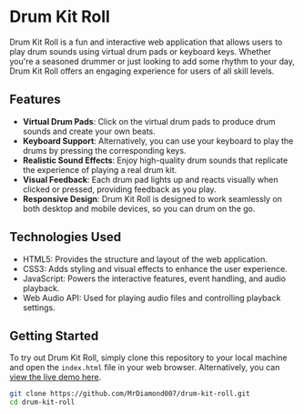 # Drum Kit Roll

Drum Kit Roll is a fun and interactive web application that allows users to play drum sounds using virtual drum pads or keyboard keys. Whether you're a seasoned drummer or just looking to add some rhythm to your day, Drum Kit Roll offers an engaging experience for users of all skill levels.

## Features

- **Virtual Drum Pads**: Click on the virtual drum pads to produce drum sounds and create your own beats.
- **Keyboard Support**: Alternatively, you can use your keyboard to play the drums by pressing the corresponding keys.
- **Realistic Sound Effects**: Enjoy high-quality drum sounds that replicate the experience of playing a real drum kit.
- **Visual Feedback**: Each drum pad lights up and reacts visually when clicked or pressed, providing feedback as you play.
- **Responsive Design**: Drum Kit Roll is designed to work seamlessly on both desktop and mobile devices, so you can drum on the go.

## Technologies Used

- HTML5: Provides the structure and layout of the web application.
- CSS3: Adds styling and visual effects to enhance the user experience.
- JavaScript: Powers the interactive features, event handling, and audio playback.
- Web Audio API: Used for playing audio files and controlling playback settings.

## Getting Started

To try out Drum Kit Roll, simply clone this repository to your local machine and open the `index.html` file in your web browser. Alternatively, you can [view the live demo here](https://drum-kit-roll.vercel.app/).

```bash
git clone https://github.com/MrDiamond007/drum-kit-roll.git
cd drum-kit-roll

